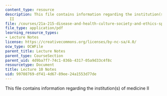 ```yaml
---
content_type: resource
description: This file contains information regarding the institution(s) of medicine
  II
file: /courses/21a-215-disease-and-health-culture-society-and-ethics-spring-2012/99708769df414d6789ee24a1553d77de_MIT21A_215S12_lecture_10.pdf
file_type: application/pdf
learning_resource_types:
- Lecture Notes
license: https://creativecommons.org/licenses/by-nc-sa/4.0/
ocw_type: OCWFile
parent_title: Lecture Notes
parent_type: CourseSection
parent_uid: 4d9ba7f7-74c1-836b-4317-05a9d33c4f8c
resourcetype: Document
title: Lecture 10 Notes
uid: 99708769-df41-4d67-89ee-24a1553d77de
---
```

This file contains information regarding the institution(s) of medicine II